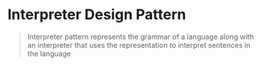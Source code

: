 # Interpreter Design Pattern

> Interpreter pattern represents the grammar of a language along with an interpreter that uses the representation to interpret sentences in the language
